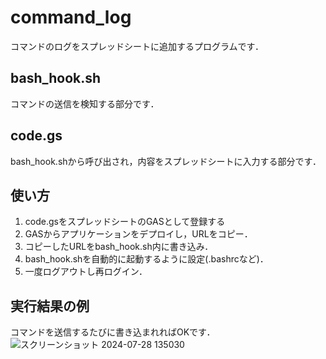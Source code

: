 # command_log

コマンドのログをスプレッドシートに追加するプログラムです．

## bash_hook.sh
コマンドの送信を検知する部分です．

## code.gs
bash_hook.shから呼び出され，内容をスプレッドシートに入力する部分です．

## 使い方

1. code.gsをスプレッドシートのGASとして登録する
2. GASからアプリケーションをデプロイし，URLをコピー．
3. コピーしたURLをbash_hook.sh内に書き込み．
4. bash_hook.shを自動的に起動するように設定(.bashrcなど)．
5. 一度ログアウトし再ログイン．

## 実行結果の例
コマンドを送信するたびに書き込まれればOKです．
![スクリーンショット 2024-07-28 135030](https://github.com/user-attachments/assets/d24a7a55-d355-4323-b0c6-4bc9e7f3cd45)
